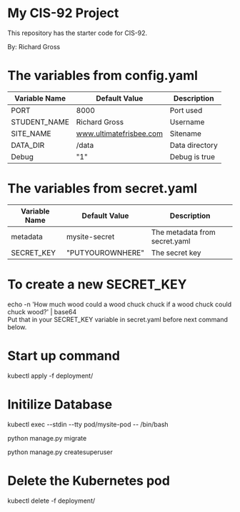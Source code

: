 # My CIS-92 Project 

This repository has the starter code for CIS-92. 

By: Richard Gross

# The variables from config.yaml

| Variable Name | Default Value | Description |
| --- | --- | --- | 
|  PORT | 8000 | Port used | 
| STUDENT_NAME | Richard Gross | Username | 
| SITE_NAME | www.ultimatefrisbee.com | Sitename | 
| DATA_DIR | /data | Data directory | 
| Debug | "1" | Debug is true | 

# The variables from secret.yaml

| Variable Name | Default Value | Description |
| --- | --- | --- |  
| metadata | mysite-secret | The metadata from secret.yaml |  
| SECRET_KEY | "PUTYOUROWNHERE" | The secret key |

# To create a new SECRET_KEY
echo -n 'How much wood could a wood chuck chuck if a wood chuck could chuck wood?' | base64 <br>
Put that in your SECRET_KEY variable in secret.yaml
before next command below.

# Start up command
kubectl apply -f deployment/

# Initilize Database
kubectl exec --stdin --tty pod/mysite-pod -- /bin/bash

python manage.py migrate

python manage.py createsuperuser

# Delete the Kubernetes pod
kubectl delete -f deployment/
